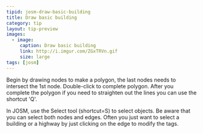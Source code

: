 ```yaml
---
tipid: josm-draw-basic-building
title: Draw basic building
category: tip
layout: tip-preview
images:
  - image:
     caption: Draw basic building
     link: http://i.imgur.com/ZGxTRVn.gif
     size: large
tags: [josm]
---
```


Begin by drawing nodes to make a polygon, the last nodes needs to intersect the 1st node. Double-click to complete polygon. After you complete the polygon if you need to straighten out the lines you can use the shortcut 'Q'.

In JOSM, use the Select tool (shortcut=S) to select objects. Be aware that you can select both nodes and edges. Often you just want to select a building or a highway by just clicking on the edge to modify the tags. 
